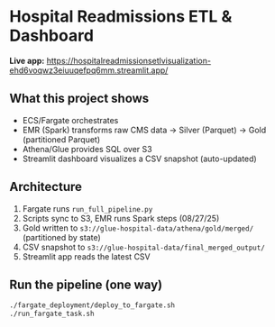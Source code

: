 # Hospital Readmissions ETL & Dashboard

**Live app:** https://hospitalreadmissionsetlvisualization-ehd6voqwz3eiuuqefpq6mm.streamlit.app/

## What this project shows
- ECS/Fargate orchestrates
- EMR (Spark) transforms raw CMS data → Silver (Parquet) → Gold (partitioned Parquet)
- Athena/Glue provides SQL over S3
- Streamlit dashboard visualizes a CSV snapshot (auto-updated)

## Architecture
1. Fargate runs `run_full_pipeline.py`
2. Scripts sync to S3, EMR runs Spark steps (08/27/25)
3. Gold written to `s3://glue-hospital-data/athena/gold/merged/` (partitioned by state)
4. CSV snapshot to `s3://glue-hospital-data/final_merged_output/`
5. Streamlit app reads the latest CSV

## Run the pipeline (one way)
```bash
./fargate_deployment/deploy_to_fargate.sh
./run_fargate_task.sh
